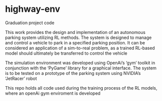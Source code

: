 # highway-env
Graduation project code

This work provides the design and implementation of an autonomous parking system utilizing RL methods. The system is designed to manage and control a vehicle to park in a specified parking position. It can be considered an application of a sim-to-real problem, as a trained RL-based model should ultimately be transferred to control the vehicle

The simulation environment was developed using OpenAi’s ‘gym’ toolkit in conjunction with the ‘PyGame’ library for a graphical interface. The system is to be tested on a prototype of the parking system using NVIDIA’s ‘JetRacer’ robot

This repo holds all code used during the training process of the RL models, where an openAi gym enviroment is developed
